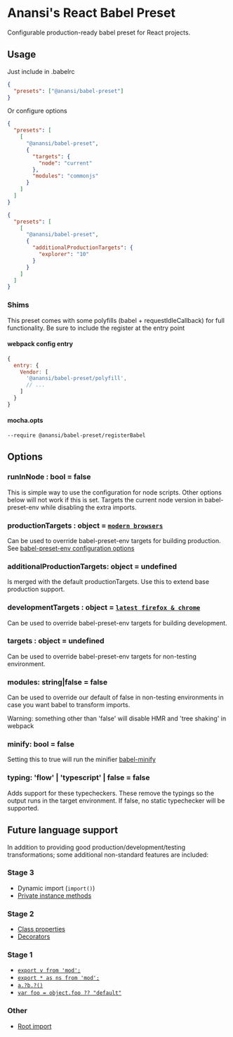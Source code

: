 # Anansi's React Babel Preset

Configurable production-ready babel preset for React projects.

## Usage

Just include in .babelrc

```json
{
  "presets": ["@anansi/babel-preset"]
}
```

Or configure options

```json
{
  "presets": [
    [
      "@anansi/babel-preset",
      {
        "targets": {
          "node": "current"
        },
        "modules": "commonjs"
      }
    ]
  ]
}
```

```json
{
  "presets": [
    [
      "@anansi/babel-preset",
      {
        "additionalProductionTargets": {
          "explorer": "10"
        }
      }
    ]
  ]
}
```

### Shims

This preset comes with some polyfills (babel + requestIdleCallback) for full functionality. Be sure
to include the register at the entry point

#### webpack config entry

```js
{
  entry: {
    Vendor: [
      '@anansi/babel-preset/polyfill',
      // ...
    ]
  }
}
```

#### mocha.opts

```
--require @anansi/babel-preset/registerBabel
```

## Options

### runInNode : bool = false

This is simple way to use the configuration for node scripts. Other options
below will not work if this is set. Targets the current node version in
babel-preset-env while disabling the extra imports.

### productionTargets : object = [`modern browsers`](http://browserl.ist/?q=last+2+versions%2C+not+%3C+0.05%25%2C+not+ie+%3C+11%2C+not+op_mini+all)

Can be used to override babel-preset-env targets for building production. See
[babel-preset-env configuration options](https://github.com/babel/babel/tree/master/packages/babel-preset-env#options)

### additionalProductionTargets: object = undefined

Is merged with the default productionTargets. Use this to extend base production support.

### developmentTargets : object = [`latest firefox & chrome`](http://browserl.ist/?q=last+1+Chrome+versions%2C+last+1+Firefox+versions)

Can be used to override babel-preset-env targets for building development.

### targets : object = undefined

Can be used to override babel-preset-env targets for non-testing environment.

### modules: string|false = false

Can be used to override our default of false in non-testing environments
in case you want babel to transform imports.

Warning: something other than 'false' will disable HMR and 'tree shaking'
in webpack

### minify: bool = false

Setting this to true will run the minifier [babel-minify](https://github.com/babel/babel-minify)

### typing: 'flow' | 'typescript' | false = false

Adds support for these typecheckers. These remove the typings so the output runs in the target environment.
If false, no static typechecker will be supported.

## Future language support

In addition to providing good production/development/testing transformations; some additional non-standard features
are included:

### Stage 3
* Dynamic import (`import()`)
* [Private instance methods](https://github.com/tc39/proposal-private-methods#private-methods-and-fields)

### Stage 2
* [Class properties](http://babeljs.io/docs/en/next/babel-plugin-proposal-class-properties)
* [Decorators](https://github.com/tc39/proposal-decorators)

### Stage 1
* [`export v from 'mod';`](http://babeljs.io/docs/en/next/babel-plugin-proposal-export-default-from)
* [`export * as ns from 'mod';`](http://babeljs.io/docs/en/next/babel-plugin-proposal-export-namespace-from)
* [`a.?b.?()`](http://babeljs.io/docs/en/next/babel-plugin-proposal-optional-chaining)
* [`var foo = object.foo ?? "default"`](http://babeljs.io/docs/en/next/babel-plugin-proposal-nullish-coalescing-operator)

### Other
* [Root import](https://github.com/entwicklerstube/babel-plugin-root-import#readme)
